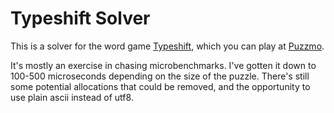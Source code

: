 # Typeshift Solver

This is a solver for the word game [Typeshift](http://www.playtypeshift.com), which you can play at [Puzzmo](https://www.puzzmo.com).

It's mostly an exercise in chasing microbenchmarks. I've gotten it down to 100-500 microseconds depending on the size of the puzzle. There's still some potential allocations that could be removed, and the opportunity to use plain ascii instead of utf8.
